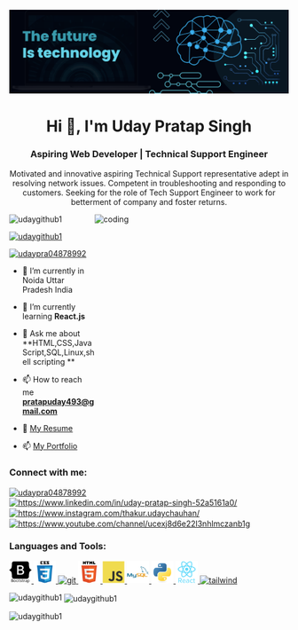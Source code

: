 ![logo](https://github.com/Udaygithub1/Udaygithub1/blob/main/Blue%20Geometric%20Technology%20LinkedIn%20Banner%20(1).png)
<h1 align="center">Hi 👋, I'm Uday Pratap Singh</h1>
<h3 align="center">Aspiring Web Developer | Technical Support Engineer</h3>
<p align="center">Motivated and innovative aspiring Technical Support representative adept in resolving
network issues. Competent in troubleshooting and
responding to customers. Seeking for the role of Tech
Support Engineer to work for betterment of company
and foster returns.</p>
<img align="right" alt="coding" width="350" height="400" src="https://miro.medium.com/max/1360/0*7Q3yvSIv_t0ioJ-Z.gif">

<p align="left"> <img src="https://komarev.com/ghpvc/?username=udaygithub1&label=Profile%20views&color=0e75b6&style=flat" alt="udaygithub1" /> </p>

<p align="left"> <a href="https://github.com/ryo-ma/github-profile-trophy"><img src="https://github-profile-trophy.vercel.app/?username=udaygithub1" alt="udaygithub1" /></a> </p>

<p align="left"> <a href="https://twitter.com/udaypra04878992" target="blank"><img src="https://img.shields.io/twitter/follow/udaypra04878992?logo=twitter&style=for-the-badge" alt="udaypra04878992" /></a> </p>

- 🔭 I’m currently in Noida Uttar Pradesh India

- 🌱 I’m currently learning **React.js**

- 💬 Ask me about **HTML,CSS,JavaScript,SQL,Linux,shell scripting **

- 📫 How to reach me **pratapuday493@gmail.com**
- 💬 <a href="https://drive.google.com/file/d/19T5h8YuFgkUgxaEFWKTQo3uh4G7fszub/view?usp=share_link">My Resume</a>
- 📫 <a href="https://udaygithub1.github.io/">My Portfolio</a>

<h3 align="left">Connect with me:</h3>
<p align="left">
<a href="https://twitter.com/udaypra04878992" target="blank"><img align="center" src="https://raw.githubusercontent.com/rahuldkjain/github-profile-readme-generator/master/src/images/icons/Social/twitter.svg" alt="udaypra04878992" height="30" width="40" /></a>
<a href="https://linkedin.com/in/https://www.linkedin.com/in/uday-pratap-singh-52a5161a0/" target="blank"><img align="center" src="https://raw.githubusercontent.com/rahuldkjain/github-profile-readme-generator/master/src/images/icons/Social/linked-in-alt.svg" alt="https://www.linkedin.com/in/uday-pratap-singh-52a5161a0/" height="30" width="40" /></a>
<a href="https://instagram.com/https://www.instagram.com/thakur.udaychauhan/" target="blank"><img align="center" src="https://raw.githubusercontent.com/rahuldkjain/github-profile-readme-generator/master/src/images/icons/Social/instagram.svg" alt="https://www.instagram.com/thakur.udaychauhan/" height="30" width="40" /></a>
<a href="https://www.youtube.com/c/https://www.youtube.com/channel/ucexj8d6e22l3nhlmczanb1g" target="blank"><img align="center" src="https://raw.githubusercontent.com/rahuldkjain/github-profile-readme-generator/master/src/images/icons/Social/youtube.svg" alt="https://www.youtube.com/channel/ucexj8d6e22l3nhlmczanb1g" height="30" width="40" /></a>
</p>

<h3 align="left">Languages and Tools:</h3>
<p align="left"> <a href="https://getbootstrap.com" target="_blank" rel="noreferrer"> <img src="https://raw.githubusercontent.com/devicons/devicon/master/icons/bootstrap/bootstrap-plain-wordmark.svg" alt="bootstrap" width="40" height="40"/> </a> <a href="https://www.w3schools.com/css/" target="_blank" rel="noreferrer"> <img src="https://raw.githubusercontent.com/devicons/devicon/master/icons/css3/css3-original-wordmark.svg" alt="css3" width="40" height="40"/> </a> <a href="https://git-scm.com/" target="_blank" rel="noreferrer"> <img src="https://www.vectorlogo.zone/logos/git-scm/git-scm-icon.svg" alt="git" width="40" height="40"/> </a> <a href="https://www.w3.org/html/" target="_blank" rel="noreferrer"> <img src="https://raw.githubusercontent.com/devicons/devicon/master/icons/html5/html5-original-wordmark.svg" alt="html5" width="40" height="40"/> </a> <a href="https://developer.mozilla.org/en-US/docs/Web/JavaScript" target="_blank" rel="noreferrer"> <img src="https://raw.githubusercontent.com/devicons/devicon/master/icons/javascript/javascript-original.svg" alt="javascript" width="40" height="40"/> </a> <a href="https://www.mysql.com/" target="_blank" rel="noreferrer"> <img src="https://raw.githubusercontent.com/devicons/devicon/master/icons/mysql/mysql-original-wordmark.svg" alt="mysql" width="40" height="40"/> </a> <a href="https://www.python.org" target="_blank" rel="noreferrer"> <img src="https://raw.githubusercontent.com/devicons/devicon/master/icons/python/python-original.svg" alt="python" width="40" height="40"/> </a> <a href="https://reactjs.org/" target="_blank" rel="noreferrer"> <img src="https://raw.githubusercontent.com/devicons/devicon/master/icons/react/react-original-wordmark.svg" alt="react" width="40" height="40"/> </a> <a href="https://tailwindcss.com/" target="_blank" rel="noreferrer"> <img src="https://www.vectorlogo.zone/logos/tailwindcss/tailwindcss-icon.svg" alt="tailwind" width="40" height="40"/> </a> </p>

<p><img align="left" src="https://github-readme-stats.vercel.app/api/top-langs?username=udaygithub1&show_icons=true&locale=en&layout=compact" alt="udaygithub1" /></p>

<p>&nbsp;<img align="center" src="https://github-readme-stats.vercel.app/api?username=udaygithub1&show_icons=true&locale=en" alt="udaygithub1" /></p>

<p><img align="center" src="https://github-readme-streak-stats.herokuapp.com/?user=udaygithub1&" alt="udaygithub1" /></p>
